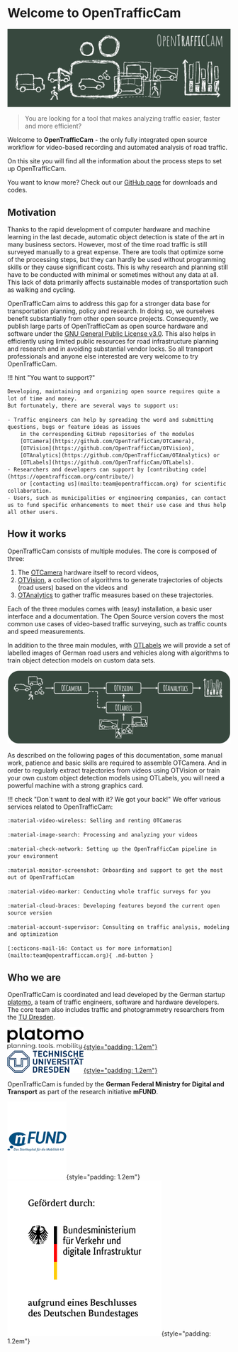 # Welcome to OpenTrafficCam

![OpenTrafficCam Overview](OpenTrafficCam_1200.svg)

> You are looking for a tool that makes analyzing traffic easier, faster and more efficient?

Welcome to **OpenTrafficCam** - the only fully integrated open source workflow for video-based recording
and automated analysis of road traffic.

On this site you will find all the information about the process steps to set up OpenTrafficCam.

You want to know more? Check out our [GitHub page](https://github.com/OpenTrafficCam) for downloads and codes.

## Motivation

Thanks to the rapid development of computer hardware and machine learning in the last decade,
automatic object detection is state of the art in many business sectors.
However, most of the time road traffic is still surveyed manually to a great expense.
There are tools that optimize some of the processing steps,
but they can hardly be used without programming skills or they cause significant costs.
This is why research and planning still have to be conducted with minimal or sometimes without any data at all.
This lack of data primarily affects sustainable modes of transportation such as walking and cycling.

OpenTrafficCam aims to address this gap for a stronger data base
for transportation planning, policy and research.
In doing so, we ourselves benefit substantially from other open source projects.
Consequently, we publish large parts of OpenTrafficCam as open source hardware and software
under the [GNU General Public License v3.0](https://github.com/OpenTrafficCam/OTVision/blob/master/LICENSE).
This also helps in efficiently using limited public resources for road infrastructure planning and research
and in avoiding substantial vendor locks.
So all transport professionals and anyone else interested are very welcome to try OpenTrafficCam.

!!! hint "You want to support?"

    Developing, maintaining and organizing open source requires quite a lot of time and money.
    But fortunately, there are several ways to support us:

    - Traffic engineers can help by spreading the word and submitting questions, bugs or feature ideas as issues
        in the corresponding GitHub repositories of the modules
        [OTCamera](https://github.com/OpenTrafficCam/OTCamera),
        [OTVision](https://github.com/OpenTrafficCam/OTVision),
        [OTAnalytics](https://github.com/OpenTrafficCam/OTAnalytics) or
        [OTLabels](https://github.com/OpenTrafficCam/OTLabels).
    - Researchers and developers can support by [contributing code](https://opentrafficcam.org/contribute/)
        or [contacting us](mailto:team@opentrafficcam.org) for scientific collaboration.
    - Users, such as municipalities or engineering companies, can contact us to fund specific enhancements to meet their use case and thus help all other users.

## How it works

OpenTrafficCam consists of multiple modules. The core is composed of three:

1. The [OTCamera](https://opentrafficcam.org/OTCamera/) hardware itself to record videos,
1. [OTVision](https://opentrafficcam.org/OTVision/), a collection of algorithms to generate trajectories
of objects (road users) based on the videos and
1. [OTAnalytics](https://opentrafficcam.org/OTAnalytics/) to gather traffic measures based on these trajectories.

Each of the three modules comes with (easy) installation, a basic user interface and a documentation.
The Open Source version covers the most common use cases of video-based traffic surveying,
such as traffic counts and speed measurements.

In addition to the three main modules, with [OTLabels](https://opentrafficcam.org/OTLabels/)
we will provide a set of labelled images of German road users and vehicles along with algorithms
to train object detection models on custom data sets.

![framework](framework_OTC_website.png)

As described on the following pages of this documentation, some manual work, patience and basic skills
are required to assemble OTCamera.
And in order to regularly extract trajectories from videos using OTVision or train your own custom object detection models
using OTLabels, you will need a powerful machine with a strong graphics card.

!!! check "Don´t want to deal with it? We got your back!"
    We offer various services related to OpenTrafficCam:

    :material-video-wireless: Selling and renting OTCameras

    :material-image-search: Processing and analyzing your videos

    :material-check-network: Setting up the OpenTrafficCam pipeline in your environment

    :material-monitor-screenshot: Onboarding and support to get the most out of OpenTrafficCam

    :material-video-marker: Conducting whole traffic surveys for you
    
    :material-cloud-braces: Developing features beyond the current open source version

    :material-account-supervisor: Consulting on traffic analysis, modeling and optimization

    [:octicons-mail-16: Contact us for more information](mailto:team@opentrafficcam.org){ .md-button }

<!-- TODO #49 Short description about Usecases -->

## Who we are

OpenTrafficCam is coordinated and lead developed by the German startup [platomo](https://platomo.de/),
a team of traffic engineers, software and hardware developers.
The core team also includes traffic and photogrammetry researchers from the
[TU Dresden](https://tu-dresden.de/bu/verkehr/ivs/ivst).

[![platomo](platomo_logo_black_h50.png){style="padding: 1.2em"}](https://platomo.de/)
[![TU Dresden](TUD_Logo_HKS41_h50.png){style="padding: 1.2em"}](https://tu-dresden.de/bu/verkehr/ivs/ivst)

OpenTrafficCam is funded by the **German Federal Ministry for Digital and Transport**
as part of the research initiative **mFUND**.

![mFUND](mFUND_Logo_Claim_sRGB_h175.PNG){style="padding: 1.2em"}
![German Federal Ministry for Digital and Transport](BMVI_Fz_2017_WebSVG_de.svg){style="padding: 1.2em"}
